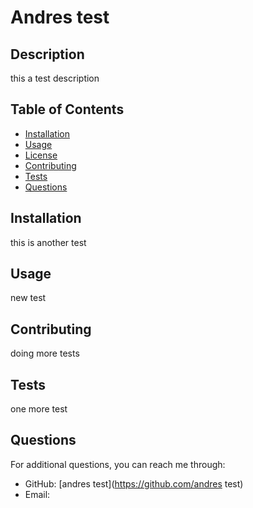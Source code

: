 # Andres test


## Description
this a test description

## Table of Contents
* [Installation](#installation)
* [Usage](#usage)
* [License](#license)
* [Contributing](#contributing)
* [Tests](#tests)
* [Questions](#questions)

## Installation
this is another test

## Usage
new test



## Contributing
doing more tests

## Tests
one more test

## Questions
For additional questions, you can reach me through:
* GitHub: [andres test](https://github.com/andres test)
* Email: 
